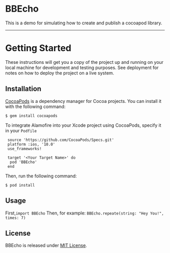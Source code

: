 # BBEcho

This is a demo for simulating how to create and publish a cocoapod library.

-----------------

# Getting Started
These instructions will get you a copy of the project up and running on your local machine for development and testing purposes. See deployment for notes on how to deploy the project on a live system.



## Installation

[CocoaPods](https://cocoapods.org) is a dependency manager for Cocoa projects. You can install it with the following command:
 ```
 $ gem install cocoapods
 ```
 
 To integrate Alamofire into your Xcode project using CocoaPods, specify it in your `Podfile`
 ```
  source 'https://github.com/CocoaPods/Specs.git'
  platform :ios, '10.0'
  use_frameworks!

  target '<Your Target Name>' do
   pod 'BBEcho'
  end
 ```
 
 Then, run the following command:
 ```
 $ pod install
 ```

## Usage

First,`import BBEcho`
Then, for example: `BBEcho.repeate(string: "Hey You!", times: 7)`


## License 
 BBEcho is released under [MIT License](https://github.com/mhmdrmdn94/BBEcho/blob/master/LICENSE).
